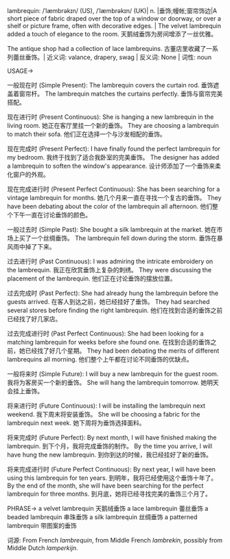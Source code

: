 lambrequin: /ˈlæmbrəkɪn/ (US), /ˈlæmbrəkɪn/ (UK)| n. |垂饰;幔帐;窗帘饰边|A short piece of fabric draped over the top of a window or doorway, or over a shelf or picture frame, often with decorative edges. | The velvet lambrequin added a touch of elegance to the room.  天鹅绒垂饰为房间增添了一丝优雅。

The antique shop had a collection of lace lambrequins. 古董店里收藏了一系列蕾丝垂饰。| 近义词: valance, drapery, swag | 反义词: None | 词性: noun

USAGE->

一般现在时 (Simple Present):
The lambrequin covers the curtain rod. 垂饰遮盖着窗帘杆。
The lambrequin matches the curtains perfectly. 垂饰与窗帘完美搭配。

现在进行时 (Present Continuous):
She is hanging a new lambrequin in the living room. 她正在客厅里挂一个新的垂饰。
They are choosing a lambrequin to match their sofa. 他们正在选择一个与沙发相配的垂饰。

现在完成时 (Present Perfect):
I have finally found the perfect lambrequin for my bedroom. 我终于找到了适合我卧室的完美垂饰。
The designer has added a lambrequin to soften the window's appearance. 设计师添加了一个垂饰来柔化窗户的外观。

现在完成进行时 (Present Perfect Continuous):
She has been searching for a vintage lambrequin for months. 她几个月来一直在寻找一个复古的垂饰。
They have been debating about the color of the lambrequin all afternoon. 他们整个下午一直在讨论垂饰的颜色。

一般过去时 (Simple Past):
She bought a silk lambrequin at the market. 她在市场上买了一个丝绸垂饰。
The lambrequin fell down during the storm. 垂饰在暴风雨中掉了下来。

过去进行时 (Past Continuous):
I was admiring the intricate embroidery on the lambrequin. 我正在欣赏垂饰上复杂的刺绣。
They were discussing the placement of the lambrequin. 他们正在讨论垂饰的摆放位置。

过去完成时 (Past Perfect):
She had already hung the lambrequin before the guests arrived.  在客人到达之前，她已经挂好了垂饰。
They had searched several stores before finding the right lambrequin.  他们在找到合适的垂饰之前已经找了好几家店。

过去完成进行时 (Past Perfect Continuous):
She had been looking for a matching lambrequin for weeks before she found one. 在找到合适的垂饰之前，她已经找了好几个星期。
They had been debating the merits of different lambrequins all morning. 他们整个上午都在讨论不同垂饰的优缺点。

一般将来时 (Simple Future):
I will buy a new lambrequin for the guest room. 我将为客房买一个新的垂饰。
She will hang the lambrequin tomorrow. 她明天会挂上垂饰。

将来进行时 (Future Continuous):
I will be installing the lambrequin next weekend. 我下周末将安装垂饰。
She will be choosing a fabric for the lambrequin next week. 她下周将为垂饰选择面料。

将来完成时 (Future Perfect):
By next month, I will have finished making the lambrequin. 到下个月，我将完成垂饰的制作。
By the time you arrive, I will have hung the new lambrequin.  到你到达的时候，我已经挂好了新的垂饰。

将来完成进行时 (Future Perfect Continuous):
By next year, I will have been using this lambrequin for ten years. 到明年，我将已经使用这个垂饰十年了。
By the end of the month, she will have been searching for the perfect lambrequin for three months. 到月底，她将已经寻找完美的垂饰三个月了。


PHRASE->
a velvet lambrequin  天鹅绒垂饰
a lace lambrequin  蕾丝垂饰
a beaded lambrequin  串珠垂饰
a silk lambrequin 丝绸垂饰
a patterned lambrequin  带图案的垂饰


词源: From French *lambrequin*, from Middle French *lambrekin*, possibly from Middle Dutch *lamperkijn*.
